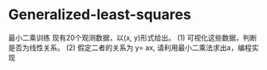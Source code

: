 # Generalized-least-squares
最小二乘训练
现有20个观测数据，以(x, y)形式给出。
(1)	可视化这些数据，判断是否为线性关系。
(2)	假定二者的关系为 y= ax, 请利用最小二乘法求出a，编程实现
